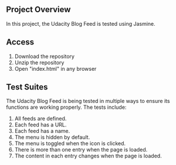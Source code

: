 ## Project Overview

In this project, the Udacity Blog Feed is tested using Jasmine.

## Access

1. Download the repository
2. Unzip the repository
3. Open "index.html" in any browser

## Test Suites
The Udacity Blog Feed is being tested in multiple ways to ensure its functions are working properly. The tests include:

1. All feeds are defined.
2. Each feed has a URL.
3. Each feed has a name.
4. The menu is hidden by default.
5. The menu is toggled when the icon is clicked.
6. There is more than one entry when the page is loaded.
7. The content in each entry changes when the page is loaded.
